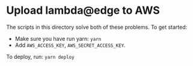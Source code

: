 # Upload lambda@edge to AWS

The scripts in this directory solve both of these problems. To get started:

- Make sure you have run yarn: `yarn`
- Add `AWS_ACCESS_KEY`, `AWS_SECRET_ACCESS_KEY`.

To deploy, run:
`yarn deploy`
